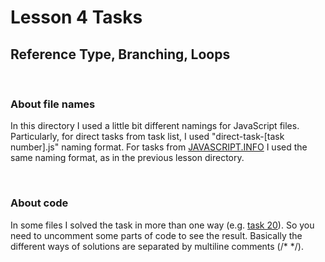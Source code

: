 # Lesson 4 Tasks

## Reference Type, Branching, Loops

&nbsp;

### About file names

In this directory I used a little bit different namings for JavaScript files. Particularly, for direct tasks from task list, I used "direct-task-[task number].js" naming format.
For tasks from [JAVASCRIPT.INFO](https://javascript.info/) I used the same naming format, as in the previous lesson directory.

&nbsp;

### About code

In some files I solved the task in more than one way (e.g. [task 20](https://github.com/Arthur-Gyulabyan/ACA-Bootcamp-Tasks/blob/main/lesson-004/direct-task-20.js)). So you need to uncomment some parts of code to see the result․ Basically the different ways of solutions are separated by multiline comments (/\* \*/).
